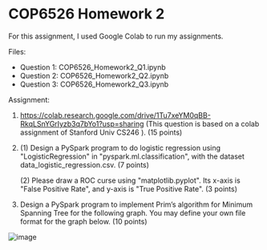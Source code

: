 # COP6526 Homework 2

For this assignment, I used Google Colab to run my assignments.


Files: 
- Question 1: COP6526_Homework2_Q1.ipynb
- Question 2: COP6526_Homework2_Q2.ipynb
- Question 3: COP6526_Homework2_Q3.ipynb

Assignment:
1. https://colab.research.google.com/drive/1Tu7xeYM0qBB-RkqLSnYGrIyzb3q7bYo1?usp=sharing (This question is based on a colab assignment of Stanford Univ CS246 ). (15 points)

2. (1) Design a PySpark program to do logistic regression using "LogisticRegression" in "pyspark.ml.classification", with the dataset data_logistic_regression.csv. (7 points)

     (2) Please draw a ROC curse using "matplotlib.pyplot". Its x-axis is "False Positive Rate", and y-axis is  "True Positive Rate". (3 points)

3. Design a PySpark program to implement Prim’s algorithm for Minimum Spanning Tree for the following graph. You may define your own file format for the graph below.  (10 points)

![image](https://user-images.githubusercontent.com/58046234/200192524-244d1ce9-73a6-47f0-a97f-85efa2a3565f.png)
